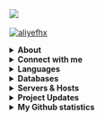 <img align="centre" src="https://telegra.ph/file/e7a7798a703577a4662d7.jpg">

<p align="left"> <a href="https://github.com/aliyefhx"><img src="https://komarev.com/ghpvc/?username=Vaibhav-08&label=Profile%20views&color=0e75b6&style=flat" alt="aliyefhx" /></a> </p>

<details>
  <summary><b>About</b></summary>
  <br/>
<code>
    I am an Electronics Engineer and Product Designer, basically doing software-Hardware interfacing projects in embedded systems. Also I'm learning different         programming languages, frameworks, front end & backend deveopment, Mobile Apps, AI and Ml, Data Visualization tools, Databases and Game Engines.
</code>
    </details>
    
<details>
  <summary><b>Connect with me</b></summary>
  <br/>
<p align="left">
    <a href="https://t.me/aliyefh_sos"><img height="35px" src="https://img.icons8.com/fluent/48/000000/telegram-app.png" /></a>
    <a href="https://twitter.com/aliyefh_sos"><img height="35px" src="https://img.icons8.com/fluent/48/000000/twitter.png" /></a>
    <a href="aliyefhsos@gmail.com"><img height="35px" src="https://img.icons8.com/color/48/000000/gmail-new.png" /></a>
    <a href="https://github.com/aliyefh_sos"><img height="35px" src="https://img.icons8.com/ios-filled/50/000000/github.png" /></a>
    </p>
</details>

<details>
    <summary><b>Languages</b></summary>
    <br/>
    <p align="left"> 
        <a href="https://www.gnu.org/software/bash/" target="_blank"> <img src="https://www.vectorlogo.zone/logos/gnu_bash/gnu_bash-icon.svg" alt="bash" width="40" height="40"/> </a>
        <a href="https://git-scm.com/" target="_blank"> <img src="https://github.com/Thomas-George-T/Thomas-George-T/raw/master/assets/git.svg" alt="git" width="40" height="40"/> </a>
        <a href="https://www.w3.org/html/" target="_blank"> <img src="https://raw.githubusercontent.com/devicons/devicon/master/icons/html5/html5-original-wordmark.svg" alt="html5" width="40" height="40"/></a>
        <a href="https://www.python.org" target="_blank"> <img src="https://raw.githubusercontent.com/devicons/devicon/master/icons/python/python-original.svg" alt="python" width="40" height="40"/> </a>
        <a href="https://isocpp.org/" target="_blank"> <img src="https://isocpp.org/assets/images/cpp_logo.png" alt="python" width="40" height="40"/> </a>
    </p>
</details>

<details>
    <summary><b>Databases</b></summary>
    <br/>
    <p align="left">
        <a href="https://www.mysql.com/" target="_blank"> <img src="https://raw.githubusercontent.com/devicons/devicon/master/icons/mysql/mysql-original-wordmark.svg" alt="mysql" width="40" height="40"/></a>
        <a href="https://www.postgresql.org" target="_blank"> <img src="https://raw.githubusercontent.com/devicons/devicon/master/icons/postgresql/postgresql-original-wordmark.svg" alt="postgresql" width="40" height="40"/></a>
    </p>
</details>

<details>
    <summary><b>Servers & Hosts</b></summary>
    <br/>
    <p align="left">
        <a href="https://github.com/" target="_blank"> <img src="https://github.com/devicons/devicon/raw/master/icons/github/github-original-wordmark.svg" alt="github" width="40" height="40"/></a>
        <a href="https://aws.amazon.com" target="_blank"> <img src="https://github.com/Thomas-George-T/Thomas-George-T/raw/master/assets/aws.svg" alt="aws" width="40" height="40"/></a>
        <a href="https://azure.microsoft.com/en-in/" target="_blank"> <img src="https://www.vectorlogo.zone/logos/microsoft_azure/microsoft_azure-icon.svg" alt="azure" width="40" height="40"/></a>
        <a href="https://cloud.google.com" target="_blank"> <img src="https://www.vectorlogo.zone/logos/google_cloud/google_cloud-icon.svg" alt="gcp" width="40" height="40"/></a>
        <a href="https://heroku.com" target="_blank"> <img src="https://github.com/Thomas-George-T/Thomas-George-T/raw/master/assets/heroku.svg" alt="heroku" width="40" height="40"/></a>
        <a href="https://www.digitalocean.com//" target="_blank"> <img src="https://pbs.twimg.com/profile_images/1410636343944880136/w8dxKEmg_400x400.jpg" alt="linux" width="40" height="40"/></a>
    </p>
</details>


<details>
  <summary><b>Project Updates</b></summary>
  <br/>
  <p align="left">
      <a href="https://t.me/aliyefh_sos" target="_blank"> <img src="https://img.shields.io/badge/Project-Updates-orange" logo="Telegram"></a>
    </p>
</details>


<details>
  <summary><b>My Github statistics</b></summary>
  <br/>
  <p align="left">
    <a href="https://github.com/aliyefhx">
        <img width="49%" alt="GitHub Stats" src="https://github-readme-stats.vercel.app/api?username=m4mallu&count_private=False&show_icons=true&title_color=30F229&icon_color=F2F407&text_color=F9F9F9&bg_color=1F222E&hide_border=true"/>
        <img width="49%" alt="Streak Stats" src="https://github-readme-streak-stats.herokuapp.com/?user=aliyefhx=ayu-mirage&hide_border=true"/>
    </a>
</p>
</details>

